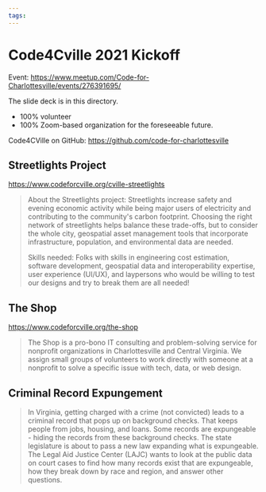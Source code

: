 ```yaml
---
tags:
---
```


# Code4Cville 2021 Kickoff

Event: https://www.meetup.com/Code-for-Charlottesville/events/276391695/

The slide deck is in this directory.

- 100% volunteer
- 100% Zoom-based organization for the foreseeable future.

Code4CVille on GitHub: https://github.com/code-for-charlottesville

## Streetlights Project

https://www.codeforcville.org/cville-streetlights

> About the Streetlights project:  Streetlights increase safety and evening economic activity while being major users of electricity and contributing to the community's carbon footprint.  Choosing the right network of streetlights helps balance these trade-offs, but to consider the whole city, geospatial asset management tools that incorporate infrastructure, population, and environmental data are needed.
>
> Skills needed: Folks with skills in engineering cost estimation, software development, geospatial data and interoperability expertise, user experience (UI/UX), and laypersons who would be willing to test our designs and try to break them are all needed!

## The Shop

https://www.codeforcville.org/the-shop

> The Shop is a pro-bono IT consulting and problem-solving service for nonprofit organizations in Charlottesville and Central Virginia. We assign small groups of volunteers to work directly with someone at a nonprofit to solve a specific issue with tech, data, or web design.

## Criminal Record Expungement

> In Virginia, getting charged with a crime (not convicted) leads to a criminal record that pops up on background checks. That keeps people from jobs, housing, and loans. Some records are expungeable - hiding the records from these background checks. The state legislature is about to pass a new law expanding what is expungeable. The Legal Aid Justice Center (LAJC) wants to look at the public data on court cases to find how many records exist that are expungeable, how they break down by race and region, and answer other questions.
